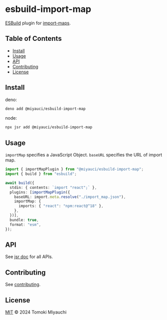 # esbuild-import-map

[ESBuild](https://github.com/evanw/esbuild) plugin for
[import-maps](https://github.com/WICG/import-maps#multiple-import-map-support).

## Table of Contents <!-- omit in toc -->

- [Install](#install)
- [Usage](#usage)
- [API](#api)
- [Contributing](#contributing)
- [License](#license)

## Install

deno:

```bash
deno add @miyauci/esbuild-import-map
```

node:

```bash
npx jsr add @miyauci/esbuild-import-map
```

## Usage

`importMap` specifies a JavaScript Object. `baseURL` specifies the URL of import
map.

```ts
import { importMapPlugin } from "@miyauci/esbuild-import-map";
import { build } from "esbuild";

await build({
  stdin: { contents: `import "react";` },
  plugins: [importMapPlugin({
    baseURL: import.meta.resolve("./import_map.json"),
    importMap: {
      imports: { "react": "npm:react@^18" },
    },
  })],
  bundle: true,
  format: "esm",
});
```

## API

See [jsr doc](https://jsr.io/@miyauci/esbuild-import-map) for all APIs.

## Contributing

See [contributing](CONTRIBUTING.md).

## License

[MIT](LICENSE) © 2024 Tomoki Miyauchi
